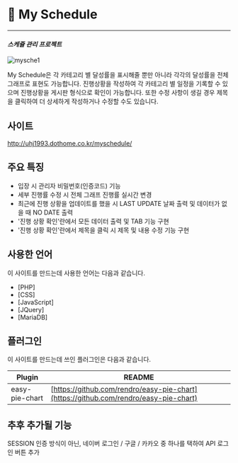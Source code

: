 # 📆 My Schedule
---
#### _스케쥴 관리 프로젝트_
![mysche1](https://user-images.githubusercontent.com/72803184/109382414-a7be1280-7923-11eb-9464-cd6511eda896.gif)

My Schedule은 각 카테고리 별 달성률을 표시해줄 뿐만 아니라 각각의 달성률을 전체 그래프로 표현도 가능합니다.
진행상황을 작성하여 각 카테고리 별 일정을 기록할 수 있으며 진행상황을 게시판 형식으로 확인이 가능합니다.
또한 수정 사항이 생길 경우 제목을 클릭하여 더 상세하게 작성하거나 수정할 수도 있습니다.


## 사이트

http://uhj1993.dothome.co.kr/myschedule/

## 주요 특징


- 입장 시 관리자 비밀번호(인증코드) 기능
- 세부 진행률 수정 시 전체 그래프 진행률 실시간 변경
- 최근에 진행 상황을 업데이트를 했을 시 LAST UPDATE 날짜 출력 및 데이터가 없을 때 NO DATE 출력
- '진행 상황 확인'란에서 모든 데이터 출력 및 TAB 기능 구현
- '진행 상황 확인'란에서 제목을 클릭 시 제목 및 내용 수정 기능 구현

## 사용한 언어

이 사이트를 만드는데 사용한 언어는 다음과 같습니다.

- [PHP]
- [CSS] 
- [JavaScript] 
- [JQuery]
- [MariaDB]

## 플러그인


이 사이트를 만드는데 쓰인 플러그인은 다음과 같습니다.

| Plugin | README |
| ------ | ------ |
| easy-pie-chart | [https://github.com/rendro/easy-pie-chart](https://github.com/rendro/easy-pie-chart) |


## 추후 추가될 기능

SESSION 인증 방식이 아닌, 네이버 로그인 / 구글 / 카카오 중 하나를 택하여 API 로그인 버튼 추가 
